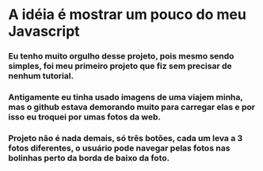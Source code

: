 # A idéia é mostrar um pouco do meu Javascript

### Eu tenho muito orgulho desse projeto, pois mesmo sendo simples, foi meu primeiro projeto que fiz sem precisar de nenhum tutorial.

### Antigamente eu tinha usado imagens de uma viajem minha, mas o github estava demorando muito para carregar elas e por isso eu troquei por umas fotos da web.

### Projeto não é nada demais, só três botões, cada um leva a 3 fotos diferentes, o usuário pode navegar pelas fotos nas bolinhas perto da borda de baixo da foto.